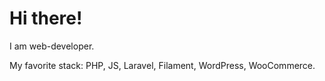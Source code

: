 # Hi there!
I am web-developer.

My favorite stack: PHP, JS, Laravel, Filament, WordPress, WooCommerce.
